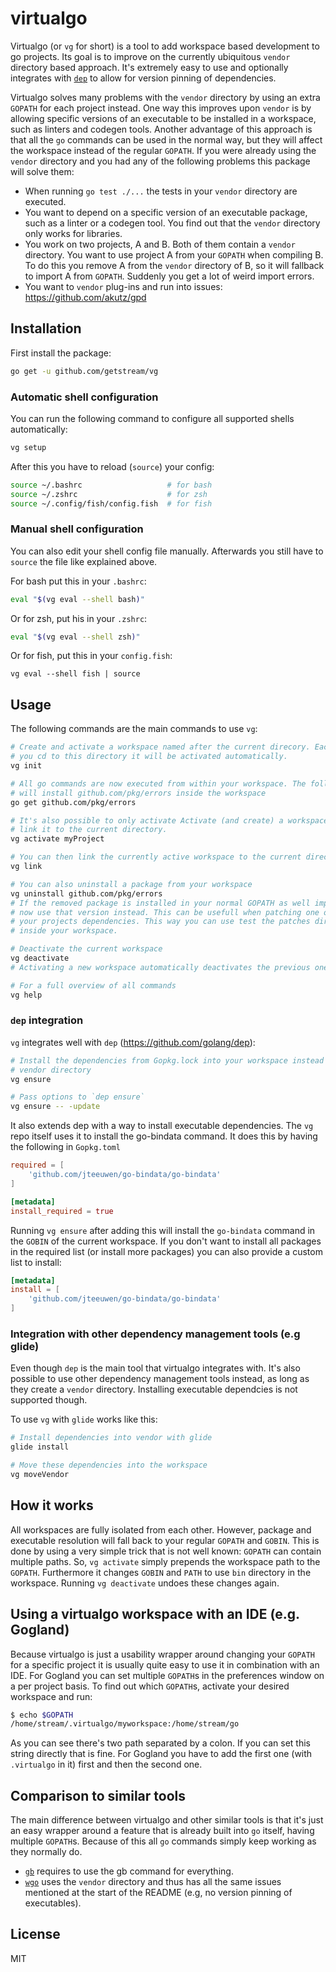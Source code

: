 # virtualgo

Virtualgo (or `vg` for short) is a tool to add workspace based development to go
projects. Its goal is to improve on the currently ubiquitous `vendor` directory
based approach. It's extremely easy to use and optionally integrates with
[`dep`](https://github.com/golang/dep) to allow for version pinning of
dependencies.

Virtualgo solves many problems with the `vendor` directory by using an extra
`GOPATH` for each project instead. One way this improves upon `vendor` is by
allowing specific versions of an executable to be installed in a workspace, such
as linters and codegen tools. Another advantage of this approach is that all the
`go` commands can be used in the normal way, but they will affect the workspace
instead of the regular `GOPATH`. If you were already using the `vendor`
directory and you had any of the following problems this package will solve
them:

- When running `go test ./...` the tests in your `vendor` directory are executed.
- You want to depend on a specific version of an executable package, such as a
  linter or a codegen tool. You find out that the `vendor` directory only works
  for libraries.
- You work on two projects, A and B. Both of them contain a `vendor` directory.
  You want to use project A from your `GOPATH` when compiling B. To do this you
  remove A from the `vendor` directory of B, so it will fallback to import A from
  `GOPATH`. Suddenly you get a lot of weird import errors.
- You want to `vendor` plug-ins and run into issues: https://github.com/akutz/gpd


## Installation

First install the package:

```bash
go get -u github.com/getstream/vg
```

### Automatic shell configuration

You can run the following command to configure all supported shells
automatically:

```sh
vg setup
```

After this you have to reload (`source`) your config:

```sh
source ~/.bashrc                   # for bash
source ~/.zshrc                    # for zsh
source ~/.config/fish/config.fish  # for fish
```

### Manual shell configuration

You can also edit your shell config file manually. Afterwards you still have to
`source` the file like explained above.

For bash put this in your `.bashrc`:

```bash
eval "$(vg eval --shell bash)"
```

Or for zsh, put his in your `.zshrc`:

```zsh
eval "$(vg eval --shell zsh)"
```

Or for fish, put this in your `config.fish`:

```fish
vg eval --shell fish | source
```

## Usage

The following commands are the main commands to use `vg`:

```bash
# Create and activate a workspace named after the current direcory. Each time
# you cd to this directory it will be activated automatically.
vg init

# All go commands are now executed from within your workspace. The following
# will install github.com/pkg/errors inside the workspace
go get github.com/pkg/errors

# It's also possible to only activate Activate (and create) a workspace and not
# link it to the current directory.
vg activate myProject

# You can then link the currently active workspace to the current directory
vg link

# You can also uninstall a package from your workspace
vg uninstall github.com/pkg/errors
# If the removed package is installed in your normal GOPATH as well imports will
# now use that version instead. This can be usefull when patching one of
# your projects dependencies. This way you can use test the patches directly
# inside your workspace.

# Deactivate the current workspace
vg deactivate
# Activating a new workspace automatically deactivates the previous one as well

# For a full overview of all commands
vg help

```



### `dep` integration

`vg` integrates well with `dep` (https://github.com/golang/dep):

```bash
# Install the dependencies from Gopkg.lock into your workspace instead of the
# vendor directory
vg ensure

# Pass options to `dep ensure`
vg ensure -- -update
```

It also extends dep with a way to install executable dependencies. The `vg` repo
itself uses it to install the go-bindata command. It does this by having the
following in `Gopkg.toml`

```toml
required = [
    'github.com/jteeuwen/go-bindata/go-bindata'
]

[metadata]
install_required = true
```

Running `vg ensure` after adding this will install the `go-bindata` command in
the `GOBIN` of the current workspace. If you don't want to install all packages
in the required list (or install more packages) you can also provide a custom
list to install:

```toml
[metadata]
install = [
    'github.com/jteeuwen/go-bindata/go-bindata'
]
```

### Integration with other dependency management tools (e.g glide)

Even though `dep` is the main tool that virtualgo integrates with. It's also possible
to use other dependency management tools instead, as long as they create a
`vendor` directory. Installing executable dependcies is not supported though.

To use `vg` with `glide` works like this:

```bash
# Install dependencies into vendor with glide
glide install

# Move these dependencies into the workspace
vg moveVendor
```


## How it works

All workspaces are fully isolated from each other. However, package and
executable resolution will fall back to your regular `GOPATH` and `GOBIN`.
This is done by using a very simple trick that is not well known: `GOPATH` can
contain multiple paths. So, `vg activate` simply prepends the workspace path to
the `GOPATH`. Furthermore it changes `GOBIN` and `PATH` to use `bin` directory
in the workspace. Running `vg deactivate` undoes these changes again.


## Using a virtualgo workspace with an IDE (e.g. Gogland)

Because virtualgo is just a usability wrapper around changing your `GOPATH` for
a specific project it is usually quite easy to use it in combination with an
IDE. For Gogland you can set multiple `GOPATH`s in the preferences window on a
per project basis. To find out which `GOPATH`s, activate your desired workspace
and run:

```bash
$ echo $GOPATH
/home/stream/.virtualgo/myworkspace:/home/stream/go
```

As you can see there's two path separated by a colon. If you can set this
string directly that is fine. For Gogland you have to add the first one (with
`.virtualgo` in it) first and then the second one.


## Comparison to similar tools

The main difference between virtualgo and other similar tools is that it's just
an easy wrapper around a feature that is already built into `go` itself, having
multiple `GOPATH`s. Because of this all `go` commands simply keep working as
they normally do.

- [`gb`](https://github.com/constabulary/gb) requires to use the gb command for
  everything.
- [`wgo`](https://github.com/skelterjohn/wgo) uses the
  `vendor` directory and thus has all the same issues mentioned at the start of the
  README (e.g, no version pinning of executables).


## License

MIT
